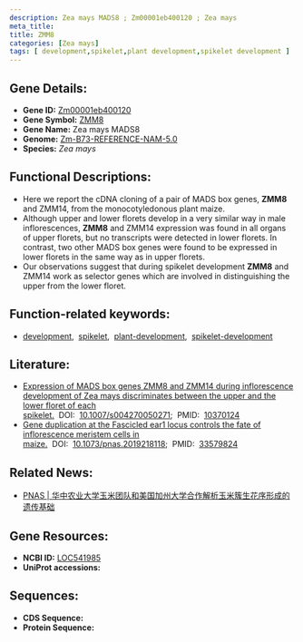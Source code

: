 ```yaml
---
description: Zea mays MADS8 ; Zm00001eb400120 ; Zea mays
meta_title:
title: ZMM8
categories: [Zea mays]
tags: [ development,spikelet,plant development,spikelet development ]
---
```


## Gene Details:
- **Gene ID:**	[Zm00001eb400120](https://www.maizegdb.org/gene_center/gene/Zm00001eb400120)
- **Gene Symbol:** <u>ZMM8</u>
- **Gene Name:** Zea mays MADS8
- **Genome:** [Zm-B73-REFERENCE-NAM-5.0](https://www.maizegdb.org/genome/assembly/Zm-B73-REFERENCE-NAM-5.0)
- **Species:** *Zea mays*

## Functional Descriptions:
   - Here we report the cDNA cloning of a pair of MADS box genes, **ZMM8** and ZMM14, from the monocotyledonous plant maize.
   - Although upper and lower florets develop in a very similar way in male inflorescences, **ZMM8** and ZMM14 expression was found in all organs of upper florets, but no transcripts were detected in lower florets. In contrast, two other MADS box genes were found to be expressed in lower florets in the same way as in upper florets.
   - Our observations suggest that during spikelet development **ZMM8** and ZMM14 work as selector genes which are involved in distinguishing the upper from the lower floret.

## Function-related keywords:
- [development](/tags/development/),&nbsp;&nbsp;[spikelet](/tags/spikelet/),&nbsp;&nbsp;[plant-development](/tags/plant-development/),&nbsp;&nbsp;[spikelet-development](/tags/spikelet-development/)

## Literature:
   - [Expression of MADS box genes ZMM8 and ZMM14 during inflorescence development of Zea mays discriminates between the upper and the lower floret of each spikelet.]( https://link.springer.com/article/10.1007/s004270050271)&nbsp;&nbsp;DOI:&nbsp;&nbsp;[10.1007/s004270050271](https://link.springer.com/article/10.1007/s004270050271);&nbsp;&nbsp;PMID:&nbsp;&nbsp;[10370124](https://pubmed.ncbi.nlm.nih.gov/10370124/)
   - [Gene duplication at the Fascicled ear1 locus controls the fate of inflorescence meristem cells in maize.]( https://www.pnas.org/doi/full/10.1073/pnas.2019218118)&nbsp;&nbsp;DOI:&nbsp;&nbsp;[10.1073/pnas.2019218118](https://www.pnas.org/doi/full/10.1073/pnas.2019218118);&nbsp;&nbsp;PMID:&nbsp;&nbsp;[33579824](https://pubmed.ncbi.nlm.nih.gov/33579824/)

## Related News:
   - [PNAS | 华中农业大学玉米团队和美国加州大学合作解析玉米簇生花序形成的遗传基础](https://mp.weixin.qq.com/s?__biz=Mzg3MDEwNDEyMg==&mid=2247505124&idx=1&sn=9b8ee5f5ae1aea8fb439c8dfd5fb5f68&chksm=ce9079b1f9e7f0a7981773330d04c4981748d8b5fd7f118aec1c5fcf2fc2654c2967942cca76&scene=27#wechat_redirect)

## Gene Resources:
- **NCBI ID:**  [LOC541985](https://www.ncbi.nlm.nih.gov/gene/?term=LOC541985)
- **UniProt accessions:** [](https://www.uniprot.org/uniprotkb//entry)



## Sequences:
- **CDS Sequence:**
- **Protein Sequence:**
